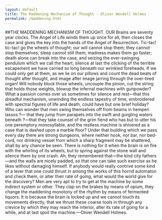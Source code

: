```yaml
---
layout: default
title: The Maddening Mechanism of Thought - Oliver Wendell Holmes
permalink: /maddening.html
---
```


##THE MADDENING MECHANISM OF THOUGHT.
OUR Brains are seventy year clocks. The Angel of Life winds them up once for all, then closes the case and gives the key into the hands of the Angel of Resurrection. Tic-tac! tic-tac! go the wheels of thought; our will cannot stop them; they cannot stop themselves; sleep cannot still them; madness makes them go faster; death alone can break into the case, and seizing the ever-swinging pendulum which we call the heart, silence at last the clicking of the terrible escapement we have carried so long beneath our wrinkled foreheads. If we could only get at them, as we lie on our pillows and count the dead beats of thought after thought, and image after image jarring through the over-tired organ! Will nobody block those wheels, uncouple the pinion, cut the string that holds those weights, blowup the infernal machines with gunpowder? What a passion comes over us sometimes for silence and rest—that this dreadful mechanism, unwinding the endless tapestry of time, embroidered with spectral figures of life and death, could have but one brief holiday? Who can wonder that men swing themselves off from beams in hempen lassos ?— that they jump from parapets into the swift and gurgling waters beneath ?—that they take counsel of the grim fiend who has but to utter his one peremptory monosyllable, and the restless machine is shivered as a case that is dashed upon a marble floor? Under that building which we pass every day there are strong dungeons, where neither hook, nor bar, nor bed-cord, nor drinking vessel from which a sharp fragment may be shattered, shall by any chance be seen. There is nothing for it when the brain is on fire with the whirling of its wheels, but to spring against the stone wall and silence them by one crash. Ah, they remembered that—the kind city fathers—and the walls are nicely padded, so that one can take such exercise as he likes without damaging himself. If anybody would really contrive some kind of a lever that one could thrust in among the works of this horrid automaton and check them, or alter their rate of going, what would the world give for the discovery? Men are very apt to try to get at the machine by some indirect system or other. They clap on the brakes by means of opium, they change the maddening monotony of the rhythm by means of fermented liquors. It is because the brain is locked up and we cannot touch its movements directly, that we thrust these coarse tools in through any crevice by which they may reach the interior, alter its rate of going for a while, and at last spoil the machine.—Oliver Wendell Holmes.